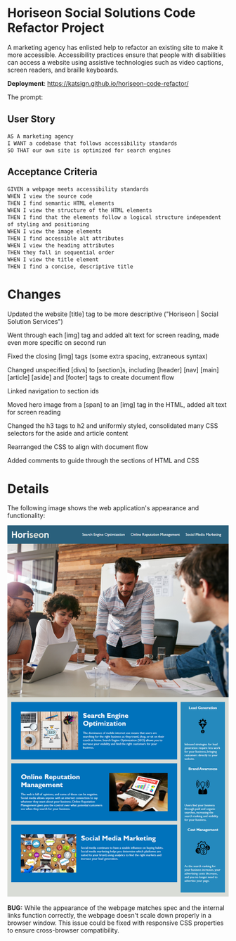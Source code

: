 # Horiseon Social Solutions Code Refactor Project
A marketing agency has enlisted help to refactor an existing site to make it more accessible. Accessibility practices ensure that people with disabilities can access a website using assistive technologies such as video captions, screen readers, and braille keyboards.

**Deployment**: https://katsign.github.io/horiseon-code-refactor/

The prompt:
## User Story

```
AS A marketing agency
I WANT a codebase that follows accessibility standards
SO THAT our own site is optimized for search engines
```

## Acceptance Criteria

```
GIVEN a webpage meets accessibility standards
WHEN I view the source code
THEN I find semantic HTML elements
WHEN I view the structure of the HTML elements
THEN I find that the elements follow a logical structure independent of styling and positioning
WHEN I view the image elements
THEN I find accessible alt attributes
WHEN I view the heading attributes
THEN they fall in sequential order
WHEN I view the title element
THEN I find a concise, descriptive title
```
# Changes
Updated the website [title] tag to be more descriptive ("Horiseon | Social Solution Services")
  
Went through each [img] tag and added alt text for screen reading, made even more specific on second run

Fixed the closing [img] tags (some extra spacing, extraneous syntax)

Changed unspecified [divs] to [section]s, including [header] [nav] [main] [article] [aside] and [footer] tags to create document flow

Linked navigation to section ids

Moved hero image from a [span] to an [img] tag in the HTML, added alt text for screen reading

Changed the h3 tags to h2 and uniformly styled, consolidated many CSS selectors for the aside and article content

Rearranged the CSS to align with document flow

Added comments to guide through the sections of HTML and CSS

# Details

The following image shows the web application's appearance and functionality:

![code refactor demo](./Assets/01-html-css-git-homework-demo.png)

**BUG:** While the appearance of the webpage matches spec and the internal links function correctly, the webpage doesn't scale down properly in a browser window.
This issue could be fixed with responsive CSS properties to ensure cross-browser compatibility.
